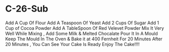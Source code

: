 # C-26-Sub
Add A Cup Of Flour 
Add A Teaspoon Of Yeast 
Add 2 Cups Of Sugar 
Add 1 Cup of Cocoa Powder 
Add A TableSpoon Of Red Velevet Powder 
Mix It Very Well 
While Mixing , Add Some Milk & Melted Chocalate 
Pour It In A Mould 
Keep The Mould In The Oven & Bake it at 400 Fernheit For 20 Minutes
After 20 Minutes , You Can See Your Cake Is Ready 
Enjoy The Cake!!!!